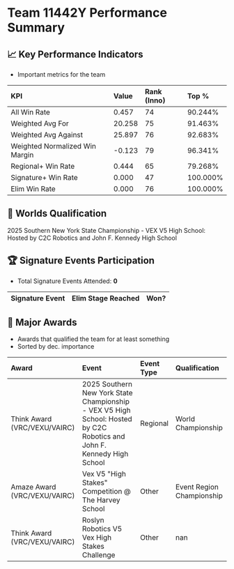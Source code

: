 # Team 11442Y Performance Summary

## 📈 Key Performance Indicators
- Important metrics for the team

| KPI | Value | Rank (Inno) | Top % |
|:---|:-----|:----|:-----|
| All Win Rate | 0.457 | 74 | 90.244% |
| Weighted Avg For | 20.258 | 75 | 91.463% |
| Weighted Avg Against | 25.897 | 76 | 92.683% |
| Weighted Normalized Win Margin | -0.123 | 79 | 96.341% |
| Regional+ Win Rate | 0.444 | 65 | 79.268% |
| Signature+ Win Rate | 0.000 | 47 | 100.000% |
| Elim Win Rate | 0.000 | 76 | 100.000% |


## 🎯 Worlds Qualification
2025 Southern New York State Championship - VEX V5 High School: Hosted by C2C Robotics and John F. Kennedy High School

## 🏆 Signature Events Participation
- Total Signature Events Attended: **0**

| Signature Event | Elim Stage Reached | Won? |
|:----------------|:-------------------|:----|


## 🥇 Major Awards
- Awards that qualified the team for at least something
- Sorted by dec. importance

| Award | Event | Event Type | Qualification |
|:------|:------|:-----------|:--------------|
| Think Award (VRC/VEXU/VAIRC) | 2025 Southern New York State Championship - VEX V5 High School: Hosted by C2C Robotics and John F. Kennedy High School | Regional | World Championship |
| Amaze Award (VRC/VEXU/VAIRC) | Vex V5 "High Stakes" Competition @ The Harvey School | Other | Event Region Championship |
| Think Award (VRC/VEXU/VAIRC) | Roslyn Robotics V5 Vex High Stakes Challenge | Other | nan |

